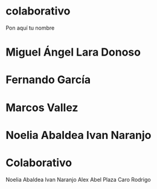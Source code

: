 
# colaborativo
Pon aquí tu nombre

Miguel Ángel Lara Donoso
=======

Fernando García
=======

Marcos Vallez
=======
Noelia Abaldea
Ivan Naranjo
=======
# Colaborativo

Noelia Abaldea
Ivan Naranjo
Alex
Abel Plaza Caro
Rodrigo


